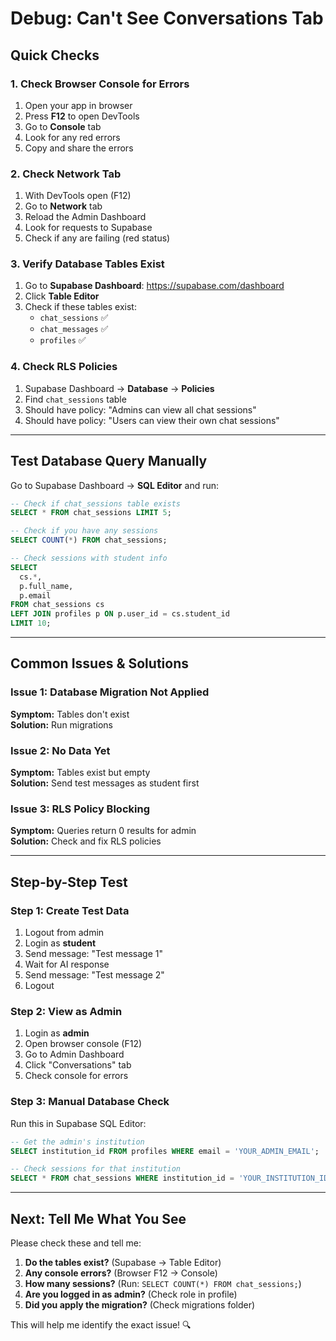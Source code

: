 # Debug: Can't See Conversations Tab

## Quick Checks

### 1. Check Browser Console for Errors
1. Open your app in browser
2. Press **F12** to open DevTools
3. Go to **Console** tab
4. Look for any red errors
5. Copy and share the errors

### 2. Check Network Tab
1. With DevTools open (F12)
2. Go to **Network** tab
3. Reload the Admin Dashboard
4. Look for requests to Supabase
5. Check if any are failing (red status)

### 3. Verify Database Tables Exist
1. Go to **Supabase Dashboard**: https://supabase.com/dashboard
2. Click **Table Editor**
3. Check if these tables exist:
   - `chat_sessions` ✅
   - `chat_messages` ✅
   - `profiles` ✅

### 4. Check RLS Policies
1. Supabase Dashboard → **Database** → **Policies**
2. Find `chat_sessions` table
3. Should have policy: "Admins can view all chat sessions"
4. Should have policy: "Users can view their own chat sessions"

---

## Test Database Query Manually

Go to Supabase Dashboard → **SQL Editor** and run:

```sql
-- Check if chat_sessions table exists
SELECT * FROM chat_sessions LIMIT 5;

-- Check if you have any sessions
SELECT COUNT(*) FROM chat_sessions;

-- Check sessions with student info
SELECT 
  cs.*,
  p.full_name,
  p.email
FROM chat_sessions cs
LEFT JOIN profiles p ON p.user_id = cs.student_id
LIMIT 10;
```

---

## Common Issues & Solutions

### Issue 1: Database Migration Not Applied
**Symptom:** Tables don't exist  
**Solution:** Run migrations

### Issue 2: No Data Yet
**Symptom:** Tables exist but empty  
**Solution:** Send test messages as student first

### Issue 3: RLS Policy Blocking
**Symptom:** Queries return 0 results for admin  
**Solution:** Check and fix RLS policies

---

## Step-by-Step Test

### Step 1: Create Test Data
1. Logout from admin
2. Login as **student**
3. Send message: "Test message 1"
4. Wait for AI response
5. Send message: "Test message 2"
6. Logout

### Step 2: View as Admin
1. Login as **admin**
2. Open browser console (F12)
3. Go to Admin Dashboard
4. Click "Conversations" tab
5. Check console for errors

### Step 3: Manual Database Check
Run this in Supabase SQL Editor:

```sql
-- Get the admin's institution
SELECT institution_id FROM profiles WHERE email = 'YOUR_ADMIN_EMAIL';

-- Check sessions for that institution
SELECT * FROM chat_sessions WHERE institution_id = 'YOUR_INSTITUTION_ID';
```

---

## Next: Tell Me What You See

Please check these and tell me:

1. **Do the tables exist?** (Supabase → Table Editor)
2. **Any console errors?** (Browser F12 → Console)
3. **How many sessions?** (Run: `SELECT COUNT(*) FROM chat_sessions;`)
4. **Are you logged in as admin?** (Check role in profile)
5. **Did you apply the migration?** (Check migrations folder)

This will help me identify the exact issue! 🔍
